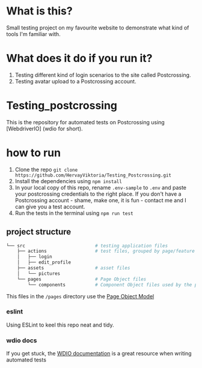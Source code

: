 # What is this?
Small testing project on my favourite website to demonstrate what kind of tools I'm familiar with.

# What does it do if you run it?
1. Testing different kind of login scenarios to the site called Postcrossing.
2. Testing avatar upload to a Postcrossing account.

# Testing_postcrossing

This is the repository for automated tests on Postcrossing using [WebdriverIO] (wdio for short).

# how to run

1. Clone the repo `git clone https://github.com/HervayViktoria/Testing_Postcrossing.git`
2. Install the dependencies using `npm install`
3. In your local copy of this repo, rename `.env-sample` to `.env` and paste your postcrossing credentials to the right place. If you don't have a Postcrossing account - shame, make one, it is fun - contact me and I can give you a test account.
4. Run the tests in the terminal using `npm run test`


## project structure

```bash
└── src                          # testing application files
    ├── actions                  # test files, grouped by page/feature
    │   ├── login
    │   ├── edit_profile
    ├── assets                   # asset files
    │   └── pictures
    └── pages                    # Page Object files
        └── components           # Component Object files used by the page objects
```

This files in the `/pages` directory use the [Page Object Model](https://webdriver.io/docs/pageobjects/)

### eslint

Using ESLint to keel this repo neat and tidy.

### wdio docs

If you get stuck, the [WDIO documentation](https://webdriver.io/docs/gettingstarted) is a great resource when writing automated tests